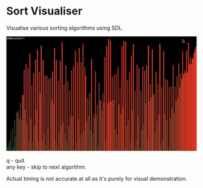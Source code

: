 # Sort Visualiser
Visualise various sorting algorithms using SDL.

![Example](/example.jpg)

q - quit  
any key - skip to next algorithm.

Actual timing is not accurate at all as it's purely for visual demonstration.
